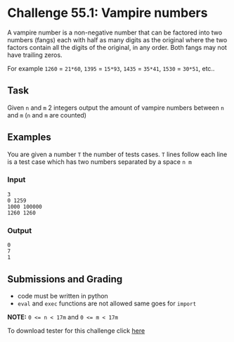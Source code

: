 # Challenge 55.1: Vampire numbers

A vampire number is a non-negative number that can be factored into two numbers (fangs) each with half as many digits as the original where the two factors contain all the digits of the original, in any order. Both fangs may not have trailing zeros.

For example `1260` = `21*60`, `1395` = `15*93`, `1435` = `35*41`, `1530` = `30*51`, etc..

## Task

Given `n` and `m` 2 integers output the amount of vampire numbers between `n` and `m` (`n` and `m` are counted)

## Examples

You are given a number `T` the number of tests cases. `T` lines follow each line is a test case which has two numbers separated by a space `n m`

### Input
```
3
0 1259
1000 100000
1260 1260
```

### Output
```
0
7
1
```

## Submissions and Grading

- code must be written in python
- `eval` and `exec` functions are not allowed same goes for `import`

**NOTE:** `0 <= n < 17m` and `0 <= m < 17m`

To download tester for this challenge click [here](https://downgit.github.io/#/home?url=https://github.com/Pomroka/TWT_Challenges_Tester/tree/main/PreviousChallenges/Challenge_55_1)
